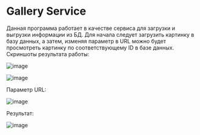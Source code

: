 # Gallery Service
Данная программа работает в качестве сервиса для загрузки и выгрузки информации из БД. Для начала следует загрузить картинку в базу данных, а затем, изменяя параметр в URL можно будет просмотреть картинку по соответствующему ID в базе данных. 
Скриншоты результата работы: 

![image](https://github.com/MidovG/myProject/assets/139575579/fd593ef4-a0d7-4db0-ab61-18ee2fd23599)


![image](https://github.com/MidovG/myProject/assets/139575579/51975eeb-5cd1-48e4-bcb0-74268e340706)


Параметр URL:


![image](https://github.com/MidovG/myProject/assets/139575579/366c5d69-7fc0-49b0-b34e-413e43660c2a)


Результат:


![image](https://github.com/MidovG/myProject/assets/139575579/21c40a29-2c9e-45bd-809c-8ebb6d4c42c7)




